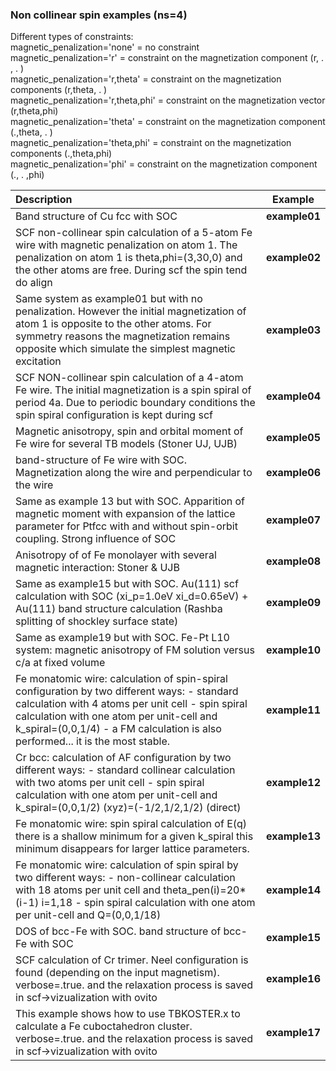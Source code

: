 ### Non collinear spin examples (ns=4)

Different types of constraints:\
magnetic_penalization='none' = no constraint\
magnetic_penalization='r' = constraint on the magnetization component  (r,  .  , . )\
magnetic_penalization='r,theta' = constraint on the magnetization components (r,theta, . )\
magnetic_penalization='r,theta,phi' = constraint on the magnetization vector     (r,theta,phi)\
magnetic_penalization='theta' = constraint on the magnetization component  (.,theta, . )\
magnetic_penalization='theta,phi' = constraint on the magnetization components (.,theta,phi)\
magnetic_penalization='phi' = constraint on the magnetization component  (.,  .  ,phi)

|Description|Example|
|:---|:---:|
|Band structure of Cu fcc with SOC|**example01**|
|SCF non-collinear spin calculation of a 5-atom Fe wire with magnetic penalization on atom 1. The penalization on atom 1 is theta,phi=(3,30,0) and the other atoms are free. During scf the spin tend do align|**example02**|
|Same system as example01 but with no penalization. However the initial magnetization of atom 1 is opposite to the other atoms. For symmetry reasons the magnetization remains opposite which simulate the simplest magnetic excitation|**example03**|
|SCF NON-collinear spin calculation of a 4-atom Fe wire. The initial magnetization is a spin spiral of period 4a. Due to periodic boundary conditions the spin spiral configuration is kept during scf|**example04**|
|Magnetic anisotropy, spin and orbital moment of Fe wire for several TB models (Stoner UJ, UJB)|**example05**|
|band-structure of Fe wire with SOC. Magnetization along the wire and perpendicular to the wire|**example06**|
|Same as example 13 but with SOC. Apparition of magnetic moment with expansion of the lattice parameter for Ptfcc with and without spin-orbit coupling. Strong influence of SOC|**example07**|
|Anisotropy of of Fe monolayer with several magnetic interaction: Stoner & UJB|**example08**|
|Same as example15 but with SOC. Au(111) scf calculation with SOC (xi_p=1.0eV xi_d=0.65eV) + Au(111) band structure calculation (Rashba splitting of shockley surface state)|**example09**|
|Same as example19 but with SOC. Fe-Pt L10 system: magnetic anisotropy of FM solution versus c/a at fixed volume|**example10**|
|Fe monatomic wire: calculation of spin-spiral configuration by two different ways: - standard calculation with 4 atoms per unit cell - spin spiral calculation with one atom per unit-cell and  k_spiral=(0,0,1/4) - a FM calculation is also performed... it is the most stable.|**example11**|
|Cr bcc: calculation of AF configuration by two different ways: - standard collinear calculation with two atoms per unit cell - spin spiral calculation with one atom per unit-cell and k_spiral=(0,0,1/2) (xyz)=(-1/2,1/2,1/2) (direct)|**example12**|
|Fe monatomic wire: spin spiral calculation of E(q) there is a shallow minimum for a given k_spiral this minimum disappears for larger lattice parameters.|**example13**|
|Fe monatomic wire: calculation of spin spiral by two different ways: - non-collinear calculation with 18 atoms per unit cell and theta_pen(i)=20*(i-1) i=1,18 - spin spiral calculation with one atom per unit-cell and Q=(0,0,1/18)|**example14**|
|DOS of bcc-Fe with SOC. band structure of bcc-Fe with SOC|**example15**|
|SCF calculation of Cr trimer. Neel configuration is found (depending on the input magnetism). verbose=.true. and the relaxation process is saved in scf->vizualization with ovito|**example16**|
|This example shows how to use TBKOSTER.x to calculate a Fe cuboctahedron cluster. verbose=.true. and the relaxation process is saved in scf->vizualization with ovito|**example17**|